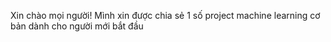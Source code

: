 Xin chào mọi người!
Mình xin được chia sẻ 1 số project machine learning cơ bản dành cho người mới bắt đầu
